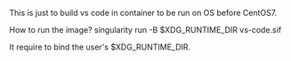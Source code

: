 This is just to build vs code in container to be run on OS before CentOS7.

How to run the image?
singularity run -B $XDG_RUNTIME_DIR vs-code.sif

It require to bind the user's $XDG_RUNTIME_DIR.
